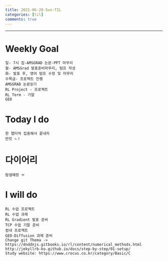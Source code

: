 ```yaml
---
title: 2021-06-20-Sun-TIL
categories: [til]
comments: true
---
```

-------------------------------------------------------------------------------

# Weekly Goal
```
일- 7시 집-AMSGRAD 논문-PPT 마무리
월- AMSGrad 발표준비마무리, 텀프 작성
화- 발표 후, 영어 텀프 수정 및 마무리
수목금- 프로젝트 진행
AMSGRAD 논문읽기
RL Project - 프로젝트
RL Term - 기말
GEO
```

# Today I do
```
한 챕터씩 집중해서 끝내자
딴짓 ㄴ!
```

# 다이어리
```
밤샘예정 ㅠ
```

# I will do
```
RL 수업 프로젝트
RL 수업 과제
RL Gradient 발표 준비
TCP 수업 기말 준비
컴네 프로젝트
GEO-Diffusion 과제 준비
Change git Thema -> https://dnddnjs.gitbooks.io/rl/content/numerical_methods.html
http://jekyllrb-ko.github.io/docs/step-by-step/01-setup/
Study website: https://www.crocus.co.kr/category/Basic/C
```

